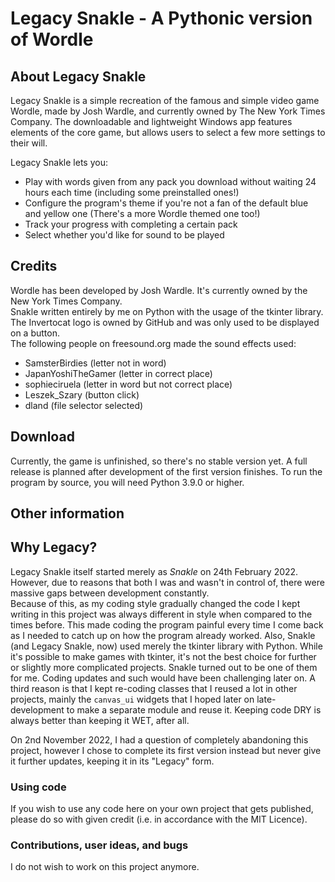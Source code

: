 # Legacy Snakle - A Pythonic version of Wordle
## About Legacy Snakle
Legacy Snakle is a simple recreation of the famous and simple video game Wordle, made by Josh Wardle, and currently owned by The New York Times Company.
The downloadable and lightweight Windows app features elements of the core game, but allows users to select a few more settings to their will.<br>

Legacy Snakle lets you:
* Play with words given from any pack you download without waiting 24 hours each time (including some preinstalled ones!)
* Configure the program's theme if you're not a fan of the default blue and yellow one (There's a more Wordle themed one too!)
* Track your progress with completing a certain pack
* Select whether you'd like for sound to be played

## Credits
Wordle has been developed by Josh Wardle. It's currently owned by the New York Times Company.<br>
Snakle written entirely by me on Python with the usage of the tkinter library.<br>
The Invertocat logo is owned by GitHub and was only used to be displayed on a button.<br>
The following people on freesound.org made the sound effects used:
* SamsterBirdies (letter not in word)
* JapanYoshiTheGamer (letter in correct place)
* sophieciruela (letter in word but not correct place)
* Leszek_Szary (button click)
* dland (file selector selected)


## Download
Currently, the game is unfinished, so there's no stable version yet. A full release is planned after development of the first version finishes.
To run the program by source, you will need Python 3.9.0 or higher.

## Other information
## Why Legacy?
Legacy Snakle itself started merely as _Snakle_ on 24th February 2022. However, due to reasons that both I was and wasn't in control of, there were massive gaps between development constantly.<br>
Because of this, as my coding style gradually changed the code I kept writing in this project was always different in style when compared to the times before.
This made coding the program painful every time I come back as I needed to catch up on how the program already worked. Also, Snakle (and Legacy Snakle, now) used merely the tkinter library with Python.
While it's possible to make games with tkinter, it's not the best choice for further or slightly more complicated projects. Snakle turned out to be one of them for me. Coding updates and such would have been challenging later on.
A third reason is that I kept re-coding classes that I reused a lot in other projects, mainly the `canvas_ui` widgets that I hoped later on late-development to make a separate module and reuse it.
Keeping code DRY is always better than keeping it WET, after all.<br>

On 2nd November 2022, I had a question of completely abandoning this project, however I chose to complete its first version instead but never give it further updates, keeping it in its "Legacy" form.

### Using code
If you wish to use any code here on your own project that gets published, please do so with given credit (i.e. in accordance with the MIT Licence).<br>

### Contributions, user ideas, and bugs
I do not wish to work on this project anymore.